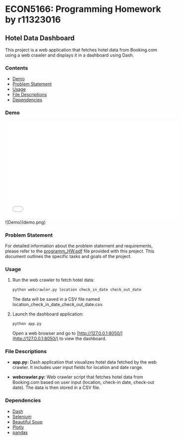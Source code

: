 # ECON5166: Programming Homework by r11323016
## Hotel Data Dashboard

This project is a web application that fetches hotel data from Booking.com using a web crawler and displays it in a dashboard using Dash.

### Contents

- [Demo](#demo)
- [Problem Statement](#problem-statement)
- [Usage](#usage)
- [File Descriptions](#file-descriptions)
- [Dependencies](#dependencies)


### Demo
<iframe width="560" height="315" src="[https://www.youtube.com/embed/demo_screencast]([https://youtu.be/7EuboEg7a2w](https://youtu.be/7EuboEg7a2w))" frameborder="0" allowfullscreen></iframe>
![Demo](demo.png)


### Problem Statement

For detailed information about the problem statement and requirements, please refer to the [programm_HW.pdf](programm_HW.pdf) file provided with this project. This document outlines the specific tasks and goals of the project.

### Usage

1. Run the web crawler to fetch hotel data:

    ```bash
    python webcrawler.py location check_in_date check_out_date
    ```

   The data will be saved in a CSV file named location_check_in_date_check_out_date.csv.

2. Launch the dashboard application:

    ```bash
    python app.py
    ```

   Open a web browser and go to [http://127.0.0.1:8050/](http://127.0.0.1:8050/) to view the dashboard.

### File Descriptions

- **app.py:** Dash application that visualizes hotel data fetched by the web crawler. It includes user input fields for location and date range.

- **webcrawler.py:** Web crawler script that fetches hotel data from Booking.com based on user input (location, check-in date, check-out date). The data is then stored in a CSV file.

### Dependencies

- [Dash](https://dash.plotly.com/)
- [Selenium](https://www.selenium.dev/)
- [Beautiful Soup](https://www.crummy.com/software/BeautifulSoup/)
- [Plotly](https://plotly.com/)
- [pandas](https://pandas.pydata.org/)

